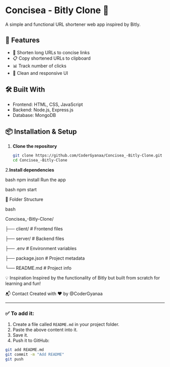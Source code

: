 # Concisea - Bitly Clone 🔗

A simple and functional URL shortener web app inspired by Bitly.

## 🚀 Features

- 🔗 Shorten long URLs to concise links
- 📋 Copy shortened URLs to clipboard
- 📊 Track number of clicks 
- 🧪 Clean and responsive UI

## 🛠️ Built With

- Frontend: HTML, CSS, JavaScript
- Backend: Node.js, Express.js
- Database: MongoDB 

## 📦 Installation & Setup

1. **Clone the repository**
   ```bash
   git clone https://github.com/CoderGyanaa/Concisea_-Bitly-Clone.git
   cd Concisea_-Bitly-Clone
   
2.**Install dependencies**

bash
npm install
Run the app

bash
npm start

📁 Folder Structure

bash

Concisea_-Bitly-Clone/

├── client/           # Frontend files

├── server/           # Backend files

├── .env              # Environment variables

├── package.json      # Project metadata

└── README.md         # Project info

💡 Inspiration
Inspired by the functionality of Bitly but built from scratch for learning and fun!

📬 Contact
Created with ❤️ by @CoderGyanaa

---

### ✅ To add it:

1. Create a file called `README.md` in your project folder.
2. Paste the above content into it.
3. Save it.
4. Push it to GitHub:

```bash
git add README.md
git commit -m "Add README"
git push
